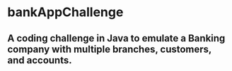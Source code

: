 # bankAppChallenge

## A coding challenge in Java to emulate a Banking company with multiple branches, customers, and accounts. 

